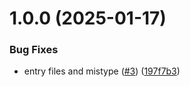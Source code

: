 # 1.0.0 (2025-01-17)


### Bug Fixes

* entry files and mistype ([#3](https://github.com/dschewchenko/permask/issues/3)) ([197f7b3](https://github.com/dschewchenko/permask/commit/197f7b3eee49a5078df42c1f7aff2b143e2247c5))
